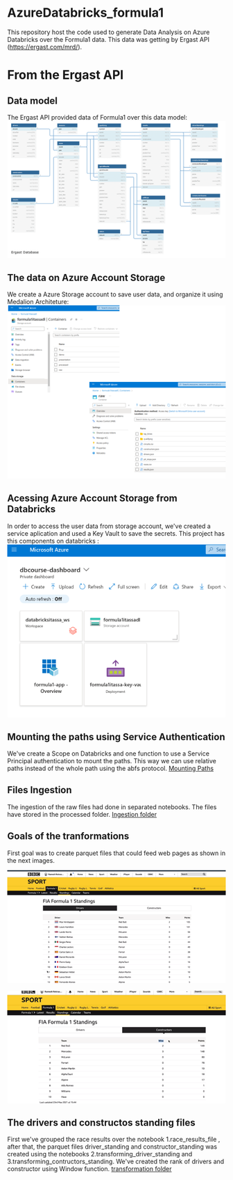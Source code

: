 # AzureDatabricks_formula1
This repository host the code used to generate Data Analysis on Azure Databricks over the Formula1 data. 
This data was getting by Ergast API (https://ergast.com/mrd/).

# From the Ergast API
## Data model
The Ergast API provided data of Formula1 over this data model:
![Ergast Database Model](utilities/ergast_db.png)

## The data on Azure Account Storage 
We create a Azure Storage account to save user data, and organize it using Medalion Architeture:
![Data in Azure Data Lake](utilities/data_azureDatalake.png)

## Acessing Azure Account Storage from Databricks
In order to access the user data from storage account, we've created a service aplication and used a Key Vault to save the secrets. 
This project has this components on databricks :
![Component architetura on Azure](utilities/project_architeture.png)

## Mounting the paths using Service Authentication
We've create a Scope on Databricks and one function to use a Service Principal authentication to mount the paths. This way we can use relative paths instead of the whole path using the abfs protocol.
[Mounting Paths](environment)

## Files Ingestion
The ingestion of the raw files had done in separated notebooks. The files have stored in the processed folder. 
[Ingestion folder](ingestion)

## Goals of the tranformations
First goal was to create parquet files that could feed web pages as shown in the next images.

![Drivers Standings](utilities/drivers_standings.png)

![Constructors Standings](utilities/constructors_standings.png)

## The drivers and constructos standing files
First we've grouped the race results over the notebook 1.race_results_file , after that, the parquet files driver_standing and constructor_standing was created using the notebooks 2.transforming_driver_standing and 3.transforming_contructors_standing. We've created the rank of drivers and constructor using Window function. [transformation folder](transformation)


